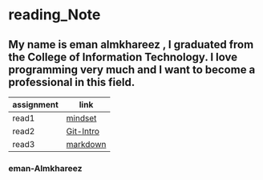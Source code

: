 # reading_Note

## My name is eman almkhareez , I graduated from the College of Information Technology. I love programming very much and I want to become a professional in this field.
| assignment      | link                   |
|-----------------|------------------------|
| read1           | [mindset](read1.md )   |
| read2           | [Git-Intro](read2.md)  |
| read3           |  [markdown](read3.md)  |
### eman-Almkhareez  